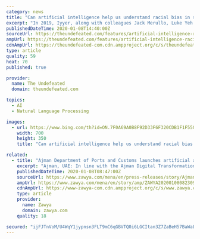 ```yaml
---
category: news
title: "Can artificial intelligence help us understand racial bias in sports?"
excerpt: "In 2019, Iyyer, along with colleagues Jack Merullo, Luke Yeh and others, published a peer-reviewed study at the annual Empirical Methods in Natural Language Processing conference that examined the presence of bias in sports commentary. Why we use positive and negative words to describe people is a fundamental question of the science of ..."
publishedDateTime: 2020-01-08T14:40:00Z
sourceUrl: https://theundefeated.com/features/artificial-intelligence-racial-bias-in-sports/
ampUrl: https://theundefeated.com/features/artificial-intelligence-racial-bias-in-sports/amp/
cdnAmpUrl: https://theundefeated-com.cdn.ampproject.org/c/s/theundefeated.com/features/artificial-intelligence-racial-bias-in-sports/amp/
type: article
quality: 59
heat: 70
published: true

provider:
  name: The Undefeated
  domain: theundefeated.com

topics:
  - AI
  - Natural Language Processing

images:
  - url: https://www.bing.com/th?id=ON.7F0A69A0B8F92D33F6F320CDB1F1F550
    width: 700
    height: 350
    title: "Can artificial intelligence help us understand racial bias in sports?"

related:
  - title: "Ajman Department of Ports and Customs launches artificial and business intelligence (AI/BI) powered services"
    excerpt: "Ajman, UAE: In line with the Ajman Digital Transformation Roadmap, Ajman Department of Ports and Customs (DPC) launched an Integrated Customs System positioning the Emirate at the forefront of digital transformation in international trade and in conformity with the UAE Government’s strategy for embedding Artificial Intelligence in its operations."
    publishedDateTime: 2020-01-08T08:47:00Z
    sourceUrl: https://www.zawya.com/mena/en/press-releases/story/Ajman_Department_of_Ports_and_Customs_launches_artificial_and_business_intelligence_AIBI_powered_services-ZAWYA20200108082309/
    ampUrl: https://www.zawya.com/mena/en/story/amp/ZAWYA20200108082309/
    cdnAmpUrl: https://www-zawya-com.cdn.ampproject.org/c/s/www.zawya.com/mena/en/story/amp/ZAWYA20200108082309/
    type: article
    provider:
      name: Zawya
      domain: zawya.com
    quality: 18

secured: "ijFJTnVoM/U4WqY1jypnsn3FLT9mC6qGBVTQ0i6LGCItan3Z7ZaBeH57BaWaLJsBQNYdi7jWoXZXgbXNTc4Pj8HyZzG/xYElVcuE7Rqf/0BHWiddTcusxEzb11ZM7NECDDpXOTPtbDivVKq9WtFgvnp2nbHXIvz15izGkZ8IdkcAsDr0bfxfeSXqLKYJ1vcyZQ4XzfsePs30lYqzUQHl5BFIeVXdI1L3KaormuTNeZqya0Nq2Vv7n/KZn9jry+2XLIn93+Q1q4unZzwXnqdVKw==;Q94Qf4jSeBZy24W8v9pxKw=="
---
```


